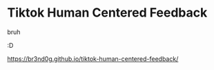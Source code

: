 # Tiktok Human Centered Feedback

bruh

:D

https://br3nd0g.github.io/tiktok-human-centered-feedback/